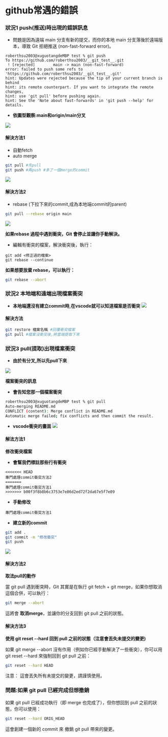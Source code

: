 # github常遇的錯誤
###  狀況1 push(推送)時出現的錯誤訊息

- 問題是因為遠端 main 分支有新的提交，而你的本地 main 分支落後於遠端版本，導致 Git 拒絕推送 (non-fast-forward error)。

```
roberthsu2003@xuguotangdeMBP test % git push
To https://github.com/roberthsu2003/__git_test__.git
 ! [rejected]        main -> main (non-fast-forward)
error: failed to push some refs to 'https://github.com/roberthsu2003/__git_test__.git'
hint: Updates were rejected because the tip of your current branch is behind
hint: its remote counterpart. If you want to integrate the remote changes,
hint: use 'git pull' before pushing again.
hint: See the 'Note about fast-forwards' in 'git push --help' for details.
```


- **依圖型觀察:main和origin/main分叉**

![](./images/pic1.png)

#### 解決方法1
- 自動fetch
- auto merge

```bash
git pull #先pull
git push #再push #多了一個merge的commit
```

![](./images/pic2.png)


####  解決方法2
- rebase (下拉下來的commit,成為本地端commit的parent)

```bash 
git pull --rebase origin main
```


![](./images/pic3.png)

**如果rebase 過程中遇到衝突，Git 會停止並讓你手動解決。**

- 編輯有衝突的檔案，解決衝突後，執行：

```base
git add <修正過的檔案>
git rebase --continue
```


**如果想要放棄 rebase，可以執行：**

```bash
git rebase --abort
```


###  狀況2 本地端和遠端出現檔案衝突

- **本地端還沒有建立commit時,在vscode就可以知道檔案是否衝突**
![](./images/pic4.png)

#### 解決方法

```bash
git restore 檔案名稱 #回覆衝突檔案
git pull #檔案沒衝突後,將雲端提取下來
```

###  狀況3 pull(提取)出現檔案衝突

- **由於有分叉,所以先pull下來**

![](./images/pic5.png)

**檔案衝突的訊息**

- **會告知您那一個檔案衝突**

```bash
roberthsu2003@xuguotangdeMBP test % git pull
Auto-merging README.md
CONFLICT (content): Merge conflict in README.md
Automatic merge failed; fix conflicts and then commit the result.
```

- **vscode衝突的畫面**
![](./images/pic6.png)

#### 解法方法1

**修改衝突檔案**

- **會幫我們標註那些行有衝突**

```
<<<<<<< HEAD
專門處理commit衝突方法2
=======
專門處理commit衝突方法1
>>>>>>> b00f3f8b8b6c3753e7e86d2ed72f2da67e5f7e09
```

- **手動修改**

```
專門處理commit衝突方法1
```

- **建立新的commit**

```bash
git add .
git commit -m "修改衝突"
git push
```

![](./images/pic7.png)

#### 解決方法2

**取法pull的動作**

當 git pull 遇到衝突時，Git 其實是在執行 git fetch + git merge，如果你想取消這個合併，可以執行：

```bash
git merge --abort
```

這將會 **取消merge**，並讓你的分支回到 git pull 之前的狀態。


#### 解決方法3

**使用 git reset --hard 回到 pull 之前的狀態（注意會丟失未提交的變更)**

如果 git merge --abort 沒有作用（例如你已經手動解決了一些衝突），你可以用 git reset --hard 來強制回到 git pull 之前：

```bash
git reset --hard HEAD
```

注意： 這會丟失所有未提交的變更，請謹慎使用。

### 問題:如果 git pull 已經完成但想撤銷

如果 git pull 已經成功執行（即 merge 也完成了），但你想回到 pull 之前的狀態，你可以使用：

```bash
git reset --hard ORIG_HEAD
```

這會創建一個新的 commit 來 撤銷 git pull 帶來的變更。



